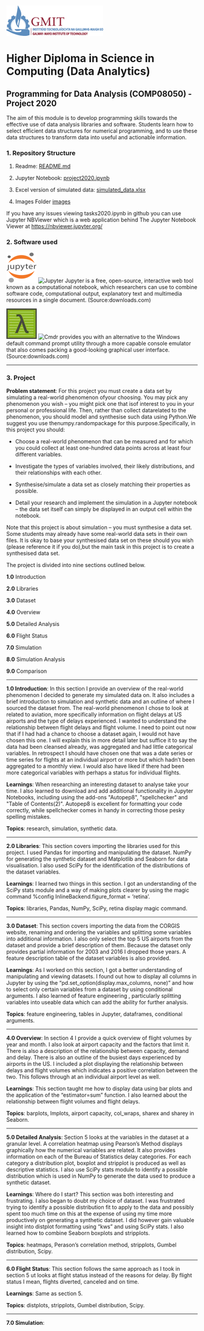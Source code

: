 ![GMIT Logo](https://github.com/Munster2020/HDIP_CSDA_COMP08050_PROJECT/blob/main/GMIT_Logo.jpg)
# Higher Diploma in Science in Computing (Data Analytics)
## Programming for Data Analysis (COMP08050) - Project 2020
The aim of this module is to develop programming skills towards the effective use of data analysis libraries and software.
Students learn how to select efficient data structures for numerical programming, and to use these data structures to transform
data into useful and actionable information.

### 1. Repository Structure
1. Readme:
[README.md](https://github.com/Munster2020/HDIP_CSDA_COMP08050_PROJECT/blob/main/README.md)

2. Jupyter Notebook:
[project2020.ipynb](https://github.com/Munster2020/HDIP_CSDA_COMP08050_PROJECT/blob/main/project2020.ipynb)

3. Excel version of simulated data:
[simulated_data.xlsx](https://github.com/Munster2020/HDIP_CSDA_COMP08050_PROJECT/blob/main/simulated_data.xlsx)

4. Images Folder
[images](https://github.com/Munster2020//HDIP_CSDA_COMP08050_PROJECT/tree/main/images)

If you have any issues viewing tasks2020.ipynb in github you can use Jupyter NBViewer which is a web application behind The Jupyter Notebook Viewer at https://nbviewer.jupyter.org/

### 2. Software used

![logo](https://github.com/Munster2020/HDIP_CSDA_COMP08050_PROJECT/blob/main/images/JupyterN.png "Jupyter")
![Jupyter](https://jupyter.org/) Jupyter is a free, open-source, interactive web tool known as a computational notebook, which researchers can use to combine software code, computational output, explanatory text and multimedia resources in a single document. (Source:downloads.com)

![logo](https://github.com/Munster2020/HDIP_CSDA_COMP08050_PROJECT/blob/main/images/cmdr.png "Cmder")
![Cmdr](https://cmder.net/) provides you with an alternative to the Windows default command prompt utility through a more capable console emulator that also comes packing a good-looking graphical user interface. (Source:downloads.com)

---
### 3. Project

__Problem statement__: For this project you must create a data set by simulating a real-world phenomenon ofyour choosing.  You may pick any phenomenon you wish – you might pick one that isof interest to you in your personal or professional life.  Then, rather than collect datarelated to the phenomenon, you should model and synthesise such data using Python.We suggest you use thenumpy.randompackage for this purpose.Specifically, in this project you should:

- Choose a real-world phenomenon that can be measured and for which you could collect at least one-hundred data points across at least four different variables.

- Investigate  the  types  of  variables  involved,  their  likely  distributions,  and  their relationships with each other.

- Synthesise/simulate a data set as closely matching their properties as possible.

- Detail your research and implement the simulation in a Jupyter notebook – the data set itself can simply be displayed in an output cell within the notebook.


Note that this project is about simulation – you must synthesise a data set.  Some students may already have some real-world data sets in their own files.  It is okay to base your synthesised data set on these should you wish (please reference it if you do),but the main task in this project is to create a synthesised data set.

The project is divided into nine sections outlined below.

__1.0__ Introduction

__2.0__ Libraries

__3.0__ Dataset

__4.0__ Overview

__5.0__ Detailed Analysis

__6.0__ Flight Status

__7.0__ Simulation

__8.0__ Simulation Analysis

__9.0__ Comparison

---

__1.0 Introduction__: In this section I provide an overview of the real-world phenomenon I decided to generate my simulated data on. It also includes a brief introduction to simulation and synthetic data and an outline of where I sourced the dataset from. The real-world phenomenon I chose to look at related to aviation, more specifically information on flight delays at US airports and the type of delays experienced. I wanted to understand the relationship between flight delays and flight volume. I need to point out now that if I had had a chance to choose a dataset again, I would not have chosen this one. I will explain this in more detail later but suffice it to say the data had been cleansed already, was aggregated and had little categorical variables. In retrospect I should have chosen one that was a date series or time series for flights at an individual airport or more but which hadn’t been aggregated to a monthly view. I would also have liked if there had been more categorical variables with perhaps a status for individual flights.

__Learnings__: When researching an interesting dataset to analyse take your time. I also learned to download and add additional functionality in Jupyter Notebooks, including using the add-ons "Autopep8", "spellchecker" and "Table of Contents(2)". Autopep8 is excellent for formatting your code correctly, while spellchecker comes in handy in correcting those pesky spelling mistakes.

__Topics__: research, simulation, synthetic data.

---

__2.0 Libraries__: This section covers importing the libraries used for this project. I used Pandas for importing and manipulating the dataset. NumPy for generating the synthetic dataset and Matplotlib and Seaborn for data visualisation. I also used SciPy for the identification of the distributions of the dataset variables.

__Learnings__: I learned two things in this section. I got an understanding of the SciPy stats module and a way of making plots clearer by using the magic command %config InlineBackend.figure_format = ‘retina’.

__Topics__: libraries, Pandas, NumPy, SciPy, retina display magic command.

---

__3.0 Dataset__: This section covers importing the data from the CORGIS website, renaming and ordering the variables and splitting some variables into additional information. I also only select the top 5 US airports  from the dataset and provide a brief description of them.  Because the dataset only provides partial information for 2003 and 2016 I dropped those years. A feature description table of the dataset variables is also provided.

__Learnings__: As I worked on this section, I got a better understanding of manipulating and viewing datasets. I found out how to display all columns in Jupyter by using the “pd.set_option(display.max_columns, none)” and how to select only certain variables from a dataset by using conditional arguments. I also learned of feature engineering , particularly splitting variables into useable data which can add the ability for further analysis.

__Topics__: feature engineering, tables in Jupyter, dataframes, conditional arguments.

---

__4.0 Overview__: In section 4 I provide a quick overview of flight volumes by year and month. I also look at airport capacity and the factors that limit it. There is also a description of the relationship between capacity, demand and delay. There is also an outline of the busiest days experienced by airports in the US. I included a plot displaying the relationship between delays and flight volumes which indicates a positive correlation between the two. This follows through at an individual airport level as well.

__Learnings__: This section taught me how to display data using bar plots and the application of the “estimator=sum” function. I also learned about the relationship between flight volumes and flight delays.

__Topics__: barplots, lmplots, airport capacity, col_wraps, sharex and sharey in Seaborn.

---

__5.0 Detailed Analysis__: Section 5 looks at the variables in the dataset at a granular level. A correlation heatmap using Pearson’s Method displays graphically how the numerical variables are related. It also provides information on each of the Bureau of Statistics delay categories. For each category a distribution plot, boxplot and stripplot is produced as well as descriptive statistics. I also use SciPy stats module to identify a possible distribution which is used in NumPy to generate the data used to produce a synthetic dataset.

__Learnings__: Where do I start? This section was both interesting and frustrating. I also began to doubt my choice of dataset. I was frustrated trying to identify a possible distribution fit to apply to the data and possibly spent too much time on this at the expense of using my time more productively on generating a synthetic dataset. I did however gain valuable insight into distplot formatting using “kws” and using SciPy stats. I also learned how to combine Seaborn boxplots and stripplots.

__Topics__: heatmaps, Perason’s correlation method, stripplots, Gumbel distribution, Scipy.

---

__6.0 Flight Status__: This section follows the same approach as I took in section 5 ut looks at flight status instead of the reasons for delay. By flight status I mean, flights diverted, canceled and on time.

__Learnings__: Same as section 5.

__Topics__: distplots, stripplots, Gumbel distribution, Scipy.

---

__7.0 Simulation__:

